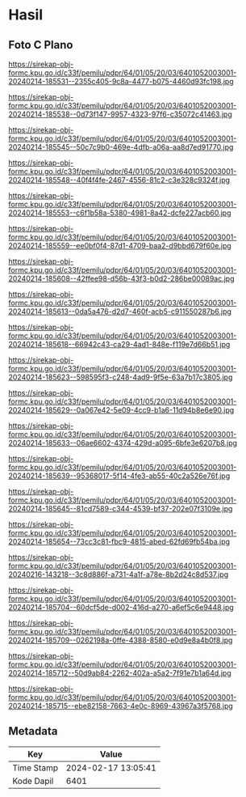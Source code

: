 # Hasil

## Foto C Plano

https://sirekap-obj-formc.kpu.go.id/c33f/pemilu/pdpr/64/01/05/20/03/6401052003001-20240214-185531--2355c405-9c8a-4477-b075-4460d93fc198.jpg

https://sirekap-obj-formc.kpu.go.id/c33f/pemilu/pdpr/64/01/05/20/03/6401052003001-20240214-185538--0d73f147-9957-4323-97f6-c35072c41463.jpg

https://sirekap-obj-formc.kpu.go.id/c33f/pemilu/pdpr/64/01/05/20/03/6401052003001-20240214-185545--50c7c9b0-469e-4dfb-a06a-aa8d7ed91770.jpg

https://sirekap-obj-formc.kpu.go.id/c33f/pemilu/pdpr/64/01/05/20/03/6401052003001-20240214-185548--40f4f4fe-2467-4556-81c2-c3e328c9324f.jpg

https://sirekap-obj-formc.kpu.go.id/c33f/pemilu/pdpr/64/01/05/20/03/6401052003001-20240214-185553--c6f1b58a-5380-4981-8a42-dcfe227acb60.jpg

https://sirekap-obj-formc.kpu.go.id/c33f/pemilu/pdpr/64/01/05/20/03/6401052003001-20240214-185559--ee0bf0f4-87d1-4709-baa2-d9bbd679f60e.jpg

https://sirekap-obj-formc.kpu.go.id/c33f/pemilu/pdpr/64/01/05/20/03/6401052003001-20240214-185608--42ffee98-d56b-43f3-b0d2-286be00089ac.jpg

https://sirekap-obj-formc.kpu.go.id/c33f/pemilu/pdpr/64/01/05/20/03/6401052003001-20240214-185613--0da5a476-d2d7-460f-acb5-c911550287b6.jpg

https://sirekap-obj-formc.kpu.go.id/c33f/pemilu/pdpr/64/01/05/20/03/6401052003001-20240214-185618--66942c43-ca29-4ad1-848e-f119e7d66b51.jpg

https://sirekap-obj-formc.kpu.go.id/c33f/pemilu/pdpr/64/01/05/20/03/6401052003001-20240214-185623--598595f3-c248-4ad9-9f5e-63a7b17c3805.jpg

https://sirekap-obj-formc.kpu.go.id/c33f/pemilu/pdpr/64/01/05/20/03/6401052003001-20240214-185629--0a067e42-5e09-4cc9-b1a6-11d94b8e6e90.jpg

https://sirekap-obj-formc.kpu.go.id/c33f/pemilu/pdpr/64/01/05/20/03/6401052003001-20240214-185633--06ae6602-4374-429d-a095-6bfe3e6207b8.jpg

https://sirekap-obj-formc.kpu.go.id/c33f/pemilu/pdpr/64/01/05/20/03/6401052003001-20240214-185639--95368017-5f14-4fe3-ab55-40c2a526e76f.jpg

https://sirekap-obj-formc.kpu.go.id/c33f/pemilu/pdpr/64/01/05/20/03/6401052003001-20240214-185645--81cd7589-c344-4539-bf37-202e07f3109e.jpg

https://sirekap-obj-formc.kpu.go.id/c33f/pemilu/pdpr/64/01/05/20/03/6401052003001-20240214-185654--73cc3c81-fbc9-4815-abed-62fd69fb54ba.jpg

https://sirekap-obj-formc.kpu.go.id/c33f/pemilu/pdpr/64/01/05/20/03/6401052003001-20240216-143218--3c8d886f-a731-4a1f-a78e-8b2d24c8d537.jpg

https://sirekap-obj-formc.kpu.go.id/c33f/pemilu/pdpr/64/01/05/20/03/6401052003001-20240214-185704--60dcf5de-d002-416d-a270-a6ef5c6e9448.jpg

https://sirekap-obj-formc.kpu.go.id/c33f/pemilu/pdpr/64/01/05/20/03/6401052003001-20240214-185709--0262198a-0ffe-4388-8580-e0d9e8a4b0f8.jpg

https://sirekap-obj-formc.kpu.go.id/c33f/pemilu/pdpr/64/01/05/20/03/6401052003001-20240214-185712--50d9ab84-2262-402a-a5a2-7f91e7b1a64d.jpg

https://sirekap-obj-formc.kpu.go.id/c33f/pemilu/pdpr/64/01/05/20/03/6401052003001-20240214-185715--ebe82158-7663-4e0c-8969-43967a3f5768.jpg


## Metadata

| Key        | Value               |
| ---------- | ------------------- |
| Time Stamp | 2024-02-17 13:05:41 |
| Kode Dapil | 6401                |



